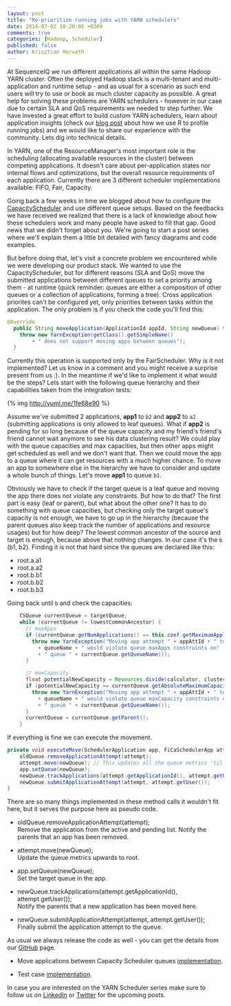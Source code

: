 ```yaml
---
layout: post
title: "Re-prioritize running jobs with YARN schedulers"
date: 2014-07-02 10:20:05 +0200
comments: true
categories: [Hadoop, Scheduler]
published: false
author: Krisztian Horvath
---
```

At SequenceIQ we run different applications all within the same Hadoop YARN cluster. Often the deployed Hadoop stack is a multi-tenant and multi-application and runtime setup - and as usual for a scenario as such end users will try to use or book as much cluster capacity as possible. A great help for solving these problems are YARN schedulers - however in our case due to certain SLA and QoS requirements we needed to step further. We have invested a great effort to build custom YARN schedulers, learn about application insights (check our [blog post](http://blog.sequenceiq.com/blog/2014/05/01/mapreduce-job-profiling-with-R/) about how we use R to profile running jobs) and we would like to share our experience with the community. Lets dig into technical details.

In YARN, one of the ResourceManager's most important role is the scheduling (allocating available resources in the cluster) between competing applications. It doesn't care about per-application states nor internal flows and optimizations, but the overall resource requirements of
each application. Currently there are 3 different scheduler implementations available: FIFO, Fair, Capacity.  

Going back a few weeks in time we blogged about how to configure the
[CapacityScheduler](http://blog.sequenceiq.com/blog/2014/03/14/yarn-capacity-scheduler/) and use different queue
setups. Based on the feedbacks we have received we realized that there is a lack of knowledge about how these schedulers work and many people have asked to fill that gap. Good news that we didn't
forget about you. We're going to start a post series where we'll explain them a little bit detailed with fancy diagrams and code examples. 

But before doing that, let's visit a concrete problem we encountered while we were developing our product stack.
We wanted to use the CapacityScheduler, but for different reasons (SLA and QoS) move the submitted applications between different queues to set a priority among them - at runtime (quick reminder: queues are either a composition of other queues or a collection of applications, forming a tree).
Cross application priorites can't be configured yet, only priorities between tasks within the application. The only problem is if you check the code you'll find this:

```java
@Override
  public String moveApplication(ApplicationId appId, String newQueue) throws YarnException {
    throw new YarnException(getClass().getSimpleName()
        + " does not support moving apps between queues");
  }
```

<!-- more -->

Currently this operation is supported only by the FairScheduler. Why is it not implemented? Let us know in a comment and you might receive a surprise present from us :). In the meantime if we'd like
to implement it what would be the steps? Lets start with the following queue hierarchy and their capabilities taken from the integration tests:

{% img http://yuml.me/1fe68e90 %}

Assume we've submitted 2 applications, **app1** to `b2` and **app2** to `a2` (submitting applications is only allowed to leaf queues). What if **app2** is
pending for so long because of the queue capacity and my friend's friend's friend cannot wait anymore to see his data clustering result? We could play with the queue capacities and max capacities, but then other apps might get scheduled as well and we don't want that.
Then we could move the app to a queue where it can get resources with a much higher chance. To move an app to somewhere
else in the hierarchy we have to consider and update a whole bunch of things. Let's move **app1** to queue `b1`.

Obviously we have to check if the target queue is a leaf queue and moving the app there does not violate any constraints. But how to do that?
The first part is easy (leaf or parent), but what about the other one? It has to do something with queue capacities, but checking only the target
queue's capacity is not enough, we have to go up in the hierarchy (because the parent queues also keep track the number of applications
and resource usages) but for how deep? The lowest common ancestor of the source and target is enough, because above that nothing changes. In our
case it's the `b` (b1, b2). Finding it is not that hard since the queues are declared like this:

 * root.a.a1
 * root.a.a2
 * root.b.b1
 * root.b.b2
 * root.b.b3

Going back until `b` and check the capacities:
```java
    CSQueue currentQueue = targetQueue;
    while (currentQueue != lowestCommonAncestor) {
      // maxApps
      if (currentQueue.getNumApplications() == this.conf.getMaximumApplicationsPerQueue(currentQueue.getQueueName())) {
        throw new YarnException("Moving app attempt " + appAttId + " to queue "
          + queueName + " would violate queue maxApps constraints on"
          + " queue " + currentQueue.getQueueName());
      }

      // maxCapacity
      float potentialNewCapacity = Resources.divide(calculator, clusterResource, Resources.add(currentQueue.getUsedResources(), consumption), clusterResource);
      if (potentialNewCapacity >= currentQueue.getAbsoluteMaximumCapacity()) {
        throw new YarnException("Moving app attempt " + appAttId + " to queue "
          + queueName + " would violate queue maxCapacity constraints on"
          + " queue " + currentQueue.getQueueName());
      }
      currentQueue = currentQueue.getParent();
    }
```

If everything is fine we can execute the movement.
```java
private void executeMove(SchedulerApplication app, FiCaSchedulerApp attempt, LeafQueue oldQueue, LeafQueue newQueue) {
    oldQueue.removeApplicationAttempt(attempt);
    attempt.move(newQueue); // This updates all the queue metrics 'til the parent
    app.setQueue(newQueue);
    newQueue.trackApplications(attempt.getApplicationId(), attempt.getUser());
    newQueue.submitApplicationAttempt(attempt, attempt.getUser());
}
```

There are so many things implemented in these method calls it wouldn't fit here, but it serves the purpose here as pseudo code.

 * oldQueue.removeApplicationAttempt(attempt);  
   Remove the application from the active and pending list. Notify the parents that an app has been removed.

 * attempt.move(newQueue);  
   Update the queue metrics upwards to root.

 * app.setQueue(newQueue);  
   Set the target queue in the app.

 * newQueue.trackApplications(attempt.getApplicationId(), attempt.getUser());  
   Notify the parents that a new application has been moved here.

 * newQueue.submitApplicationAttempt(attempt, attempt.getUser());  
   Finally submit the application attempt to the queue.

As usual we always release the code as well - you can get the details from our [GitHub](https://github.com/sequenceiq) page. 

  * Move applications between Capacity Scheduler queues [implementation](https://github.com/sequenceiq/hadoop-common/blob/branch-2.4.1/hadoop-yarn-project/hadoop-yarn/hadoop-yarn-server/hadoop-yarn-server-resourcemanager/src/main/java/org/apache/hadoop/yarn/server/resourcemanager/scheduler/a/ExtendedCapacityScheduler.java#L924).

  * Test case [implementation](https://github.com/sequenceiq/hadoop-common/blob/branch-2.4.1/hadoop-yarn-project/hadoop-yarn/hadoop-yarn-server/hadoop-yarn-server-resourcemanager/src/test/java/org/apache/hadoop/yarn/server/resourcemanager/scheduler/a/TestExtendedCapacitySchedulerAppMove.java).


In case you are interested on the YARN Scheduler series make sure to follow us on [LinkedIn](https://www.linkedin.com/company/sequenceiq/) or [Twitter](https://twitter.com/sequenceiq) for the upcoming posts.
